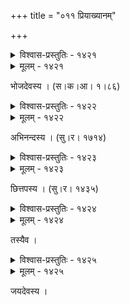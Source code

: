 +++
title = "०११ प्रियाख्यानम्"

+++



<details><summary>विश्वास-प्रस्तुतिः - १४२१</summary>

सौजन्याम्बुनिधे बुधप्रिय गुणप्राकारधर्मद्रुम  
प्रारोहप्रतिपन्नवत्सल महात्यागिन् विवेकाश्रय ।  
लक्ष्म्यावासमनस्विनी मनसिजव्यापारदीक्षागुरो  
स्वामिन् मुञ्ज किम् इत्य् अमुं जनम् उपस्प्रष्टुम् ॥१४२१॥
</details>

<details><summary>मूलम् - १४२१</summary>

सौजन्याम्बुनिधे बुधप्रिय गुणप्राकारधर्मद्रुम  
प्रारोहप्रतिपन्नवत्सल महात्यागिन् विवेकाश्रय ।  
लक्ष्म्यावासमनस्विनी मनसिजव्यापारदीक्षागुरो  
स्वामिन् मुञ्ज किम् इत्य् अमुं जनम् उपस्प्रष्टुम् ॥१४२१॥
</details>


भोजदेवस्य । (स।क।आ। १।८६)  



<details><summary>विश्वास-प्रस्तुतिः - १४२२</summary>

सौजन्याङ्कुरकन्दसुन्दरकथासर्वस्व सीमन्तिनी  
चित्ताकर्षणमन्त्रमन्मथसुहृत्कल्लोलवाग्वल्लभ ।  
सौभाग्यैकनिवेश पेशलगिराम् आधार धैर्याम्बुधे  
धर्माद्रिद्रुम राजशेखरकवे दृष्टो’सि यामो वयम् ॥१४२२॥
</details>

<details><summary>मूलम् - १४२२</summary>

सौजन्याङ्कुरकन्दसुन्दरकथासर्वस्व सीमन्तिनी  
चित्ताकर्षणमन्त्रमन्मथसुहृत्कल्लोलवाग्वल्लभ ।  
सौभाग्यैकनिवेश पेशलगिराम् आधार धैर्याम्बुधे  
धर्माद्रिद्रुम राजशेखरकवे दृष्टो’सि यामो वयम् ॥१४२२॥
</details>


अभिनन्दस्य । (सु।र। १७१४)  



<details><summary>विश्वास-प्रस्तुतिः - १४२३</summary>

सङ्कल्पे’ङ्कुरितं द्विपत्रितम् अथ प्रस्थानवेलागमे  
मार्गे पल्लवितं पुरं प्रविशतः शाखाशतैर् उद्गतम् ।  
भ्रातर् भाविनि दर्शने मुकुलितं दृष्टे तु देवे त्वयि  
प्रोत्फुल्लं फलितं च सम्प्रति मनोराज्यद्रुमेणाद्य मे ॥१४२३॥
</details>

<details><summary>मूलम् - १४२३</summary>

सङ्कल्पे’ङ्कुरितं द्विपत्रितम् अथ प्रस्थानवेलागमे  
मार्गे पल्लवितं पुरं प्रविशतः शाखाशतैर् उद्गतम् ।  
भ्रातर् भाविनि दर्शने मुकुलितं दृष्टे तु देवे त्वयि  
प्रोत्फुल्लं फलितं च सम्प्रति मनोराज्यद्रुमेणाद्य मे ॥१४२३॥
</details>


छित्तपस्य । (सु।र। १४३५)  



<details><summary>विश्वास-प्रस्तुतिः - १४२४</summary>

द्वीन्द्रं भाति जगत्त्रिधाम गगनं विश्वं चतुर्दैवतं  
पञ्चाम्नायम् इदं च वाङ्मयमयं षट्सायको मन्मथः ।  
सप्तांशः परिवत्सरोष्टजलधिस्फारं धरामण्डलं  
दिक्चक्रं नवनायकं क्षितिपतिश्रेष्ठ त्वयि भ्राजति ॥१४२४॥
</details>

<details><summary>मूलम् - १४२४</summary>

द्वीन्द्रं भाति जगत्त्रिधाम गगनं विश्वं चतुर्दैवतं  
पञ्चाम्नायम् इदं च वाङ्मयमयं षट्सायको मन्मथः ।  
सप्तांशः परिवत्सरोष्टजलधिस्फारं धरामण्डलं  
दिक्चक्रं नवनायकं क्षितिपतिश्रेष्ठ त्वयि भ्राजति ॥१४२४॥
</details>


तस्यैव ।  



<details><summary>विश्वास-प्रस्तुतिः - १४२५</summary>

लक्ष्मीकेलिभुजङ्ग जङ्गमहरे सङ्कल्पकल्पद्रुम  
श्रेयःसाधकसङ्ग सङ्गरकलागाङ्गेय बङ्गप्रिय ।  
गौडेन्द्रप्रतिराजराजकसभालङ्कारकर्णार्पित  
प्रत्यर्थिक्षितिपाल पालक सतां दृष्टो’सि तुष्टा वयम् ॥१४२५॥
</details>

<details><summary>मूलम् - १४२५</summary>

लक्ष्मीकेलिभुजङ्ग जङ्गमहरे सङ्कल्पकल्पद्रुम  
श्रेयःसाधकसङ्ग सङ्गरकलागाङ्गेय बङ्गप्रिय ।  
गौडेन्द्रप्रतिराजराजकसभालङ्कारकर्णार्पित  
प्रत्यर्थिक्षितिपाल पालक सतां दृष्टो’सि तुष्टा वयम् ॥१४२५॥
</details>


जयदेवस्य ।  

